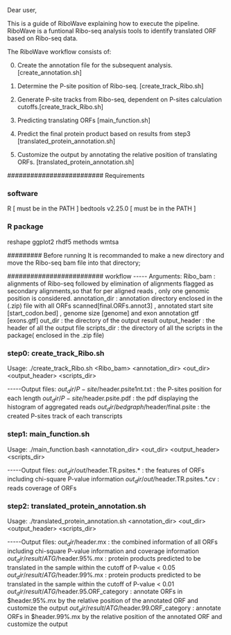 Dear user,

This is a guide of RiboWave explaining how to execute the pipeline.
RiboWave is a funtional Ribo-seq analysis tools to identify translated ORF based on Ribo-seq data.

The RiboWave workflow consists of:

0) Create the annotation file for the subsequent analysis. [create_annotation.sh]

1) Determine the P-site position of Ribo-seq. [create_track_Ribo.sh]

2) Generate P-site tracks from Ribo-seq, dependent on P-sites calculation cutoffs.[create_track_Ribo.sh]

3) Predicting translating ORFs [main_function.sh]

4) Predict the final protein product based on results from step3 [translated_protein_annotation.sh]

5) Customize the output by annotating the relative position of translating ORFs. [translated_protein_annotation.sh]


######################### Requirements
### software
R [ must be in the PATH ]
bedtools v2.25.0 [ must be in the PATH ]

### R package
reshape
ggplot2
rhdf5
methods
wmtsa

######### Before running 
It is recommanded to make a new directory and move the Ribo-seq bam file into that directory;

######################### workflow
-----	Arguments:
Ribo_bam 	: alignments of Ribo-seq followed by elimination of alignments flagged as secondary alignments,so that for per aligned reads , only one genomic position is considered.
annotation_dir  : annotation directory enclosed in the (.zip) file with all ORFs scanned[final.ORFs.annot3] , annotated start site [start_codon.bed] , genome size [genome] and exon annotation gtf [exons.gtf]
out_dir 	: the directory of the output result
output_header 	: the header of all the output file
scripts_dir 	: the directory of all the scripts in the package( enclosed in the .zip file)


### step0: create_track_Ribo.sh
Usage: ./create_track_Ribo.sh <Ribo_bam> <annotation_dir> <out_dir> <output_header> <scripts_dir>


-----Output files:
$out_dir/P-site/$header.psite1nt.txt 	: the P-sites position for each length
$out_dir/P-site/$header.psite.pdf 	: the pdf displaying the histogram of aggregated reads
$out_dir/bedgraph/$header/final.psite 	: the created P-sites track of each transcripts 


### step1: main_function.sh
Usage: ./main_function.bash <annotation_dir> <out_dir> <output_header> <scripts_dir>


-----Output files:
$out_dir/out/$header.TR.psites.* 	: the features of ORFs including chi-square P-value information
$out_dir/out/$header.TR.psites.*.cv 	: reads coverage of ORFs


### step2: translated_protein_annotation.sh
Usage: ./translated_protein_annotation.sh <annotation_dir> <out_dir> <output_header> <scripts_dir>


-----Output files:
$out_dir/$header.mx 			: the combined information of all ORFs including chi-square P-value information and coverage information
$out_dir/result/ATG/$header.95%.mx 	: protein products predicted to be translated in the sample within the cutoff of P-value < 0.05
$out_dir/result/ATG/$header.99%.mx 	: protein products predicted to be translated in the sample within the cutoff of P-value < 0.01
$out_dir/result/ATG/$header.95.ORF_category : annotate ORFs in $header.95%.mx by the relative position of the annotated ORF and customize the output
$out_dir/result/ATG/$header.99.ORF_category : annotate ORFs in $header.99%.mx by the relative position of the annotated ORF and customize the output

